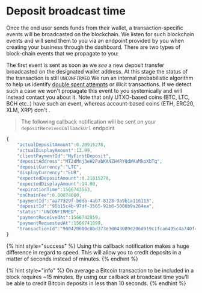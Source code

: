 # Deposit broadcast time

Once the end user sends funds from their wallet, a transaction-specific events will be broadcasted on the blockchain. We listen for such blockchain events and will send them to you via an endpoint provided by you when creating your business through the dashboard. There are two types of block-chain events that we propagate to you:  
  
The first event is sent as soon as we _see_ a new deposit transfer broadcasted on the designated wallet address. At this stage the status of the transaction is still `UNCONFIRMED` We run an internal probabilistic algorithm to help us identify [double spent attempts](https://coinsutra.com/bitcoin-double-spending/) or illicit transactions. If we detect such a case we won't propagate this event to you systemically and will instead contact you about it. Note that only UTXO-based coins \(BTC, LTC, BCH etc..\) have such an event, whereas account-based coins \(ETH, ERC20, XLM, XRP\) don't .

> The following callback notification will be sent on your `depositReceivedCallbackUrl` endpoint

```javascript
{  
    "actualDepositAmount":0.20915278,
    "actualDisplayAmount":13.99,
    "clientPaymentId":"MyFirstDeposit",
    "depositAddress":"MT2dMnj3eH2PabKA4ZH4RYQdWAaMkoXbTq",
    "depositCurrency":"LTC",
    "displayCurrency":"EUR",
    "expectedDepositAmount":0.21015278,
    "expectedDisplayAmount":14.00,
    "expirationTime":1566743563,
    "onChainFee":0.00074800,
    "paymentId":"aa77329f-bddb-4ab7-8128-9a9b1a116113",
    "depositId":"95b15c4b-97df-3565-92b6-5006b9a264ea",
    "status":"UNCONFIRMED",
    "paymentReceivedAt":1566742859,
    "paymentRequestedAt":1566741899,
    "transactionId":"900420600c0bd373e30043089d206d919c1fca6495c4a740f42b3803daa5b980"
}
```

{% hint style="success" %}
Using this callback notification makes a huge difference in regard to speed. This will allow you to credit deposits in a matter of seconds instead of minutes.
{% endhint %}

{% hint style="info" %}
On average a Bitcoin transaction to be included in a block requires ~15 minutes. By using our callback at broadcast time you'll be able to credit Bitcoin deposits in less than 10 seconds.
{% endhint %}



